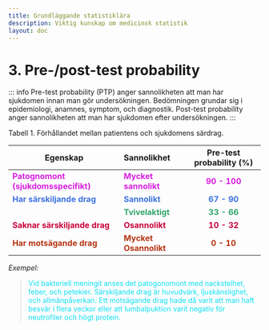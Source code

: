 ```yaml
---
title: Grundläggande statistiklära
description: Viktig kunskap om medicinsk statistik
layout: doc
---
```


<style>
gr { color: #30a46c }
re { color: #C70039 }
re2 { color: #B53311}
ye { color: #D6AB1E }
bl { color: #0CDFF2 }
bl2 { color: #3C72DF}
pu { color: #D61EDE }
</style>

# 3. Pre-/post-test probability

::: info Pre-test probability (PTP) anger sannolikheten att man har sjukdomen innan man gör undersökningen. Bedömningen grundar sig i epidemiologi, anamnes, symptom, och diagnostik. Post-test probability anger sannolikheten att man har sjukdomen efter undersökningen. 
:::

Tabell 1. Förhållandet mellan patientens och sjukdomens särdrag. 

| Egenskap                                             | Sannolikhet                           | Pre-test probability (%)    |
| -------------                                        | :-----------                          | :--------------------:      |
| <pu>**Patognomont (sjukdomsspecifikt)** </pu>        | <pu>**Mycket sannolikt**  </pu>        | <pu> **90 - 100** </pu>     |
| <bl2>**Har särskiljande drag** </bl2>                | <bl2>**Sannolikt**   </bl2>            | <bl2> **67 - 90** </bl2>    |
|                                                      |<gr> **Tvivelaktigt**  </gr>            | <gr> **33 - 66** </gr>      |
| <re>**Saknar särskiljande drag**   </re>             |<re> **Osannolikt**   </re>             | <re> **10 - 32**</re>       |
| <re2>**Har motsägande drag** </re2>                  | <re2>**Mycket Osannolikt** </re2>      | <re2> **0 - 10** </re2>     |

_Exempel:_

> <bl> Vid bakteriell meningit anses det patogonomont med nackstelhet, feber, och petekier. Särskiljande drag är huvudvärk, ljuskänslighet, och allmänpåverkan. Ett motsägande drag hade då varit att man haft besvär i flera veckor eller att lumbalpuktion varit negativ för neutrofiler och högt protein.</bl>